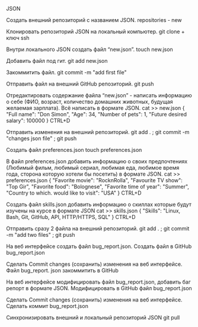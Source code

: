   JSON

Создать внешний репозиторий c названием JSON.
repositories - new

Клонировать репозиторий JSON на локальный компьютер.
git clone + ключ ssh 

Внутри локального JSON создать файл “new.json”.
touch new.json

Добавить файл под гит.
git add new.json

Закоммитить файл.
git commit -m "add first file"

Отправить файл на внешний GitHub репозиторий.
git push

Отредактировать содержание файла “new.json” - написать информацию о себе (ФИО, возраст, количество домашних животных, будущая желаемая зарплата). Всё написать в формате JSON.
cat >> new.json
{
"Full name": "Don Simon",
"Age": 34,
"Number of pets": 1,
"Future desired salary": 100000
}
CTRL+D

Отправить изменения на внешний репозиторий.
git add . ; git commit -m "changes json file" ; git push

Создать файл preferences.json
touch preferences.json

В файл preferences.json добавить информацию о своих предпочтениях (Любимый фильм, любимый сериал, любимая еда, любимое время года, сторона которую хотели бы посетить) в формате JSON.
cat >> preferences.json
{
"Favorite movie": "RocknRolla",
"Favourite TV show": "Top Gir",
"Favorite food": "Bolognese",
"Favorite time of year": "Summer",
"Country to which. would like to visit": "USA"
}
CTRL+D

Создать файл skills.json добавить информацию о скиллах которые будут изучены на курсе в формате JSON
cat >> skills.json
{
"Skills": "Linux, Bash, Git, GitHub, API, HTTP/HTTPS, SQL"
}
CTRL+D

Отправить сразу 2 файла на внешний репозиторий.
git add . ; git commit -m "add two files" ; git push

На веб интерфейсе создать файл bug_report.json.
Создать файл в GitHub bug_report.json

Сделать Commit changes (сохранить) изменения на веб интерфейсе.
Файл bug_report. json закоммитить в GitHub

На веб интерфейсе модифицировать файл bug_report.json, добавить баг репорт в формате JSON.
Модифицировать в GitHub файл bug_report.json

Сделать Commit changes (сохранить) изменения на веб интерфейсе.
Сделать коммит bug_report.json

Синхронизировать внешний и локальный репозиторий JSON
git pull

